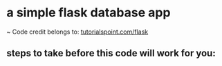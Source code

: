 # a simple flask database app

 ~ Code credit belongs to: [tutorialspoint.com/flask](https://www.tutorialspoint.com/flask/flask_sqlite.htm)

## steps to take before this code will work for you:
